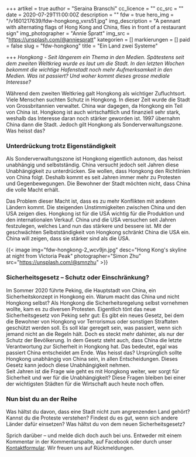 +++
artikel = true
author = "Seraina Branschi"
cc_licence = ""
cc_src = ""
date = 2020-07-29T11:00:00Z
description = ""
fdw = true
hero_img = "/v1601217639/fdw-hongkong_vxrs51.jpg"
img_description = "A pennant with alternating flags of Hong Kong and China, flies in front of a restaurant sign"
img_photographer = "Annie Spratt"
img_src = "https://unsplash.com/@anniespratt"
kategorien = []
markierungen = []
paid = false
slug = "fdw-hongkong"
title = "Ein Land zwei Systeme"

+++
_Hongkong - Seit längerem ein Thema in den Medien. Spätestens seit dem zweiten Weltkrieg wurde es laut um die Stadt. In den letzten Wochen bekommt die wichtige Hafenstadt noch mehr Aufmerksamkeit in den Medien. Was ist passiert? Und woher kommt dieses grosse mediale Interesse?_

Während dem zweiten Weltkrieg galt Hongkong als wichtiger Zufluchtsort. Viele Menschen suchten Schutz in Hongkong. In dieser Zeit wurde die Stadt von Grossbritannien verwaltet. China war dagegen, da Hongkong ein Teil von China ist. Hongkong ist auch wirtschaftlich und finanziell sehr stark, weshalb das Interesse daran noch stärker geworden ist. 1997 übernahm China dann die Stadt. Jedoch gilt Hongkong als Sonderverwaltungszone. Was heisst das?

### Unterdrückung trotz Eigenständigkeit

Als Sonderverwaltungszone ist Hongkong eigentlich autonom, das heisst unabhängig und selbstständig. China versucht jedoch seit Jahren diese Unabhängigkeit zu unterdrücken. Sie wollen, dass Hongkong den Richtlinien von China folgt. Deshalb kommt es seit Jahren immer mehr zu Protesten und Gegenbewegungen. Die Bewohner der Stadt möchten nicht, dass China die volle Macht erhält.

Das Problem dieser Macht ist, dass es zu mehr Konflikten mit anderen Ländern kommt. Die steigenden Unstimmigkeiten zwischen China und den USA zeigen dies. Hongkong ist für die USA wichtig für die Produktion und den internationalen Verkauf. China und die USA versuchen seit Jahren festzulegen, welches Land nun das stärkere und bessere ist. Mit der geschwächten Selbstständigkeit von Hongkong schränkt China die USA ein. China will zeigen, dass sie stärker sind als die USA.

{{< image img="fdw-hongkong-2_wcv9jn.jpg" desc="Hong Kong's skyline at night from Victoria Peak" photographer="Simon Zhu" src="https://unsplash.com/@smnzhu" >}}

### Sicherheitsgesetz – Schutz oder Einschränkung?

Im Sommer 2020 führte Peking, die Hauptstadt von China, ein Sicherheitskonzept in Hongkong ein. Warum macht das China und nicht Hongkong selbst? Als Hongkong die Sicherheitsregelung selbst vornehmen wollte, kam es zu diversen Protesten. Eigentlich tönt das neue Sicherheitsgesetz von Peking sehr gut: Es gibt ein neues Gesetz, bei dem die Bewohner von Hongkong vor Terrorismus oder sonstigen Straftaten geschützt werden soll. Es soll klar geregelt sein, was passiert, wenn sich jemand nicht an die Regeln hält. Doch es steckt mehr dahinter, als nur der Schutz der Bevölkerung. In dem Gesetz steht auch, dass China die letzte Verantwortung zur Sicherheit in Hongkong hat. Das bedeutet, egal was passiert China entscheidet am Ende. Was heisst das? Ursprünglich sollte Hongkong unabhängig von China sein, in allen Entscheidungen. Dieses Gesetz kann jedoch diese Unabhängigkeit nehmen.  
Seit Jahren ist die Frage wie geht es mit Hongkong weiter, wer sorgt für Sicherheit und wer für die Unabhängigkeit? Diese Fragen bleiben bei einer der wichtigsten Städten für die Wirtschaft auch heute noch offen.

### Nun bist du an der Reihe

Was hältst du davon, dass eine Stadt nicht zum angrenzenden Land gehört? Kannst du die Proteste verstehen? Findest du es gut, wenn sich andere Länder dafür einsetzen? Was hältst du von dem neuen Sicherheitsgesetz?

Sprich darüber – und melde dich doch auch bei uns. Entweder mit einem Kommentar in der Kommentarspalte, auf Facebook oder durch unser [Kontaktformular](https://www.chinderzytig.ch/kontakt/). Wir freuen uns auf Rückmeldungen.